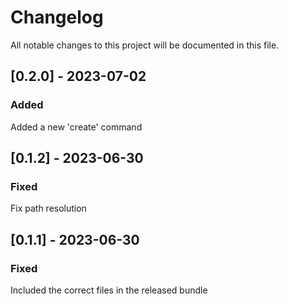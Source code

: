 # Changelog

All notable changes to this project will be documented in this file.

## [0.2.0] - 2023-07-02

### Added

Added a new 'create' command


## [0.1.2] - 2023-06-30

### Fixed

Fix path resolution


## [0.1.1] - 2023-06-30

### Fixed

Included the correct files in the released bundle
